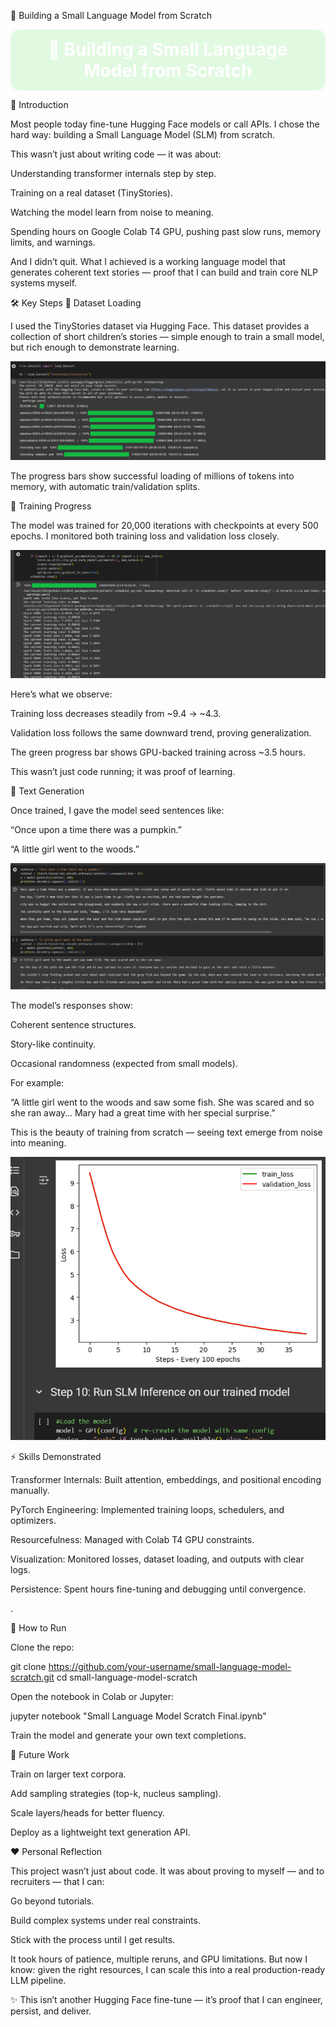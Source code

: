 🧠 Building a Small Language Model from Scratch


<p align="center">
  <span style="
    display:inline-block;
    background: rgba(144, 238, 144, 0.25); /* light green with 25% opacity */
    color: white;
    padding: 15px 25px;
    border-radius: 15px;
    font-size: 28px;
    font-weight: bold;
    backdrop-filter: blur(10px); /* glass blur effect */
    -webkit-backdrop-filter: blur(10px);
  ">
    🧠 Building a Small Language Model from Scratch
  </span>
</p>





🌟 Introduction

Most people today fine-tune Hugging Face models or call APIs.
I chose the hard way: building a Small Language Model (SLM) from scratch.

This wasn’t just about writing code — it was about:

Understanding transformer internals step by step.

Training on a real dataset (TinyStories).

Watching the model learn from noise to meaning.

Spending hours on Google Colab T4 GPU, pushing past slow runs, memory limits, and warnings.

And I didn’t quit.
What I achieved is a working language model that generates coherent text stories — proof that I can build and train core NLP systems myself.

🛠️ Key Steps
🔹 Dataset Loading

I used the TinyStories dataset via Hugging Face.
This dataset provides a collection of short children’s stories — simple enough to train a small model, but rich enough to demonstrate learning.

<p align="center">
  <img src="https://raw.githubusercontent.com/manireddy11/SMALL-LANGUAGE-MODEL--SLM----FROM-SCRATCH/2473e314b2bb8796488226fa0dc782756027e238/Screenshot%202025-08-26%20220425.png" alt="Project screenshot" />
</p>


The progress bars show successful loading of millions of tokens into memory, with automatic train/validation splits.


🔹 Training Progress

The model was trained for 20,000 iterations with checkpoints at every 500 epochs.
I monitored both training loss and validation loss closely.

<p align="center">
  <a href="https://github.com/manireddy11/SMALL-LANGUAGE-MODEL--SLM----FROM-SCRATCH/blob/94c4ac9a33e5d72d36d45778d15ef665a37b07a5/Screenshot%202025-08-26%20220314.png" target="_blank" rel="noopener noreferrer">
    <img src="https://raw.githubusercontent.com/manireddy11/SMALL-LANGUAGE-MODEL--SLM----FROM-SCRATCH/94c4ac9a33e5d72d36d45778d15ef665a37b07a5/Screenshot%202025-08-26%20220314.png" alt="Project screenshot" style="max-width:100%; height:auto;" />
  </a>
</p>


Here’s what we observe:

Training loss decreases steadily from ~9.4 → ~4.3.

Validation loss follows the same downward trend, proving generalization.

The green progress bar shows GPU-backed training across ~3.5 hours.

This wasn’t just code running; it was proof of learning.

🔹 Text Generation

Once trained, I gave the model seed sentences like:

“Once upon a time there was a pumpkin.”

“A little girl went to the woods.”


<p align="center">
  <a href="https://github.com/manireddy11/SMALL-LANGUAGE-MODEL--SLM----FROM-SCRATCH/blob/bb648b742326b34f117a766f1a1267d267152c4f/Screenshot%202025-08-26%20215919.png" target="_blank" rel="noopener noreferrer">
    <img src="https://raw.githubusercontent.com/manireddy11/SMALL-LANGUAGE-MODEL--SLM----FROM-SCRATCH/bb648b742326b34f117a766f1a1267d267152c4f/Screenshot%202025-08-26%20215919.png" alt="Project screenshot" style="max-width:100%; height:auto;" />
  </a>
</p>


The model’s responses show:

Coherent sentence structures.

Story-like continuity.

Occasional randomness (expected from small models).

For example:

“A little girl went to the woods and saw some fish. She was scared and so she ran away… Mary had a great time with her special surprise.”

This is the beauty of training from scratch — seeing text emerge from noise into meaning.

<p align="center">
  <a href="https://github.com/manireddy11/SMALL-LANGUAGE-MODEL--SLM----FROM-SCRATCH/blob/bb648b742326b34f117a766f1a1267d267152c4f/Screenshot%202025-08-26%20215852.png" target="_blank" rel="noopener noreferrer">
    <img src="https://raw.githubusercontent.com/manireddy11/SMALL-LANGUAGE-MODEL--SLM----FROM-SCRATCH/bb648b742326b34f117a766f1a1267d267152c4f/Screenshot%202025-08-26%20215852.png" alt="Project screenshot" style="max-width:100%; height:auto;" />
  </a>
</p>


⚡ Skills Demonstrated

Transformer Internals: Built attention, embeddings, and positional encoding manually.

PyTorch Engineering: Implemented training loops, schedulers, and optimizers.

Resourcefulness: Managed with Colab T4 GPU constraints.

Visualization: Monitored losses, dataset loading, and outputs with clear logs.

Persistence: Spent hours fine-tuning and debugging until convergence.



.

🚀 How to Run

Clone the repo:

git clone https://github.com/your-username/small-language-model-scratch.git
cd small-language-model-scratch


Open the notebook in Colab or Jupyter:

jupyter notebook "Small Language Model Scratch Final.ipynb"


Train the model and generate your own text completions.

🔮 Future Work

Train on larger text corpora.

Add sampling strategies (top-k, nucleus sampling).

Scale layers/heads for better fluency.

Deploy as a lightweight text generation API.

❤️ Personal Reflection

This project wasn’t just about code.
It was about proving to myself — and to recruiters — that I can:

Go beyond tutorials.

Build complex systems under real constraints.

Stick with the process until I get results.

It took hours of patience, multiple reruns, and GPU limitations.
But now I know: given the right resources, I can scale this into a real production-ready LLM pipeline.

✨  This isn’t another Hugging Face fine-tune — it’s proof that I can engineer, persist, and deliver.



